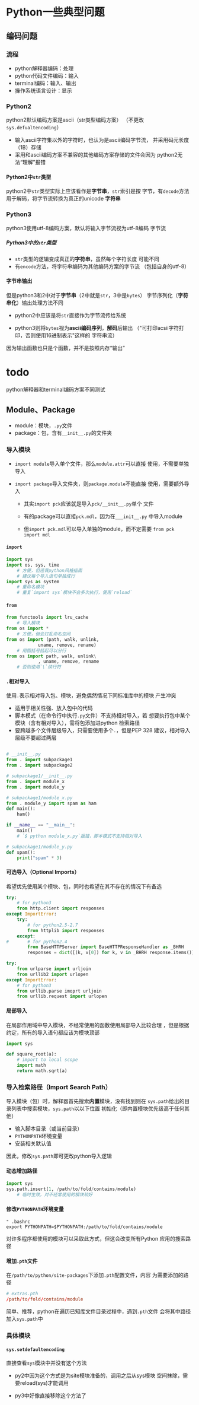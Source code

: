 #	Python一些典型问题

##	编码问题

###	流程

-	python解释器编码：处理
-	python代码文件编码：输入
-	terminal编码：输入、输出
-	操作系统语言设计：显示

###	Python2

python2默认编码方案是ascii（str类型编码方案）
（不更改`sys.defualtencoding`）

-	输入ascii字符集以外的字符时，也认为是ascii编码字节流，
	并采用码元长度（1B）存储
-	采用和ascii编码方案不兼容的其他编码方案存储的文件会因为
	python2无法“理解”报错

####	Python2中`str`类型

python2中`str`类型实际上应该看作是**字节串**，`str`索引是按
字节，有`decode`方法用于解码，将字节流转换为真正的unicode
**字符串** 

###	Python3

python3使用utf-8编码方案，默认将输入字节流视为utf-8编码
字节流

#####	Python3中的`str`类型

-	`str`类型的逻辑变成真正的**字符串**，虽然每个字符长度
	可能不同
-	有`encode`方法，将字符串编码为其他编码方案的字节流
	（包括自身的utf-8）

####	字节串输出

但是python3和2中对于**字节串**（2中就是`str`，3中是`bytes`）
字节序列化（**字符串化**）输出处理方法不同

-	python2中应该是将`str`直接作为字节流传给系统

-	python3则将`bytes`视为**ascii编码序列**，**解码**后输出
	（"可打印acsii字符打印，否则使用16进制表示"这样的
	字符串流）

因为输出函数也只是个函数，并不是按照内存“输出”

#	todo
python解释器和terminal编码方案不同测试

##	Module、Package

-	module：模块，`.py`文件
-	package：包，含有`__init__.py`的文件夹

###	导入模块

-	`import module`导入单个文件，那么`module.attr`可以直接
	使用，不需要单独导入

-	`import package`导入文件夹，则`package.module`不能直接
	使用，需要额外导入

	-	其实`import pck`应该就是导入`pck/__init__.py`单个
		文件

	-	有的package可以直接`pck.mdl`，因为在`___init__.py`
		中导入module

	-	但`import pck.mdl`可以导入单独的module，而不定需要
		`from pck import mdl`

####	`import`

```python
import sys
import os, sys, time
	# 方便，但违背python风格指南
	# 建议每个导入语句单独成行
import sys as system
	# 重命名模块
	# 重复`import sys`模块不会多次执行，使用`reload`
```

####	`from`

```python
from functools import lru_cache
	# 导入模块
from os import *
	# 方便，但会打乱命名空间
from os import (path, walk, unlink,
			uname, remove, rename)
	# 用圆括号括起可以分行
from os import path, walk, unlink\
			, uname, remove, rename
	# 否则使用`\`续行符
```

####	`.`相对导入

使用`.`表示相对导入包、模块，避免偶然情况下同标准库中的模块
产生冲突

-	适用于相关性强、放入包中的代码
-	脚本模式（在命令行中执行`.py`文件）不支持相对导入，若
	想要执行包中某个模块（含有相对导入），需将包添加进python
	检索路径
-	要跨越多个文件层级导入，只需要使用多个`.`，但是PEP 328
	建议，相对导入层级不要超过两层

```python

# __init__.py
from . import subpackage1
from . import subpackage2

# subpackage1/__init__.py
from . import module_x
from . import module_y

# subpackage1/module_x.py
from . module_y import spam as ham
def main():
	ham()

if __name__ == "__main__":
	main()
	# `$ python module_x.py`报错，脚本模式不支持相对导入

# subpackage1/module_y.py
def spam():
	print("spam" * 3)
```

####	可选导入（Optional Imports）

希望优先使用某个模块、包，同时也希望在其不存在的情况下有备选

```python
try:
	# for python3
	from http.client import responses
except ImportError:
	try:
		# for python2.5-2.7
		from httplib import responses
	except:
#		# for python2.4
		from BaseHTTPServer import BaseHTTPResponseHandler as _BHRH
		responses = dict([(k, v[0]) for k, v in _BHRH response.items()])

try:
	from urlparse import urljoin
	from urllib2 import urlopen
except ImportError:
	# for python3
	from urllib.parse imoprt urljoin
	from urllib.request import urlopen
```

####	局部导入

在局部作用域中导入模块，不经常使用的函数使用局部导入比较合理
，但是根据约定，所有的导入语句都应该为模块顶部

```python
import sys

def square_root(a):
	# import to local scope
	import math
	return math.sqrt(a)
```

###	导入检索路径（Import Search Path）

导入模块（包）时，解释器首先搜索**内置**模块，没有找到则在
`sys.path`给出的目录列表中搜索模块，`sys.path`以以下位置
初始化（即内置模块优先级高于任何其他）

-	输入脚本目录（或当前目录）
-	`PYTHONPATH`环境变量
-	安装相关默认值

因此，修改`sys.path`即可更改python导入逻辑

####	动态增加路径

```python
import sys
sys.path.insert(1, /path/to/fold/contains/module)
	# 临时生效，对不经常使用的模块较好
```

####	修改`PYTHONPATH`环境变量

```shell
" .bashrc
export PYTHONPATH=$PYTHONPATH:/path/to/fold/contains/module
```

对许多程序都使用的模块可以采取此方式，但这会改变所有Python
应用的搜索路径

####	增加`.pth`文件

在`/path/to/python/site-packages`下添加`.pth`配置文件，内容
为需要添加的路径

```conf
# extras.pth
/path/to/fold/contains/module
```
简单、推荐，python在遍历已知库文件目录过程中，遇到`.pth`文件
会将其中路径加入`sys.path`中

###	具体模块

####	`sys.setdefaultencoding`

直接查看`sys`模块中并没有这个方法

-	py2中因为这个方式是为site模块准备的，调用之后从sys模块
	空间抹除，需要reload(sys)才能调用

-	py3中好像直接移除这个方法了

